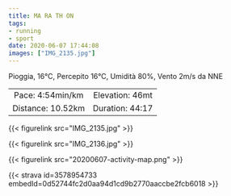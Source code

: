 ```yaml
---
title: MA RA TH ON 
tags:
- running
- sport
date: 2020-06-07 17:44:08
images: ["IMG_2135.jpg"]
---
```


Pioggia, 16°C, Percepito 16°C, Umidità 80%, Vento 2m/s da NNE

| | |
| :-: | :-: |
| Pace: 4:54min/km | Elevation: 46mt |
| Distance: 10.52km | Duration: 44:17 |

{{< figurelink src="IMG_2135.jpg" >}}

{{< figurelink src="IMG_2136.jpg" >}}


{{< figurelink src="20200607-activity-map.png" >}}


{{< strava id=3578954733 embedId=0d52744fc2d0aa94d1cd9b2770aaccbe2fcb6018 >}}

